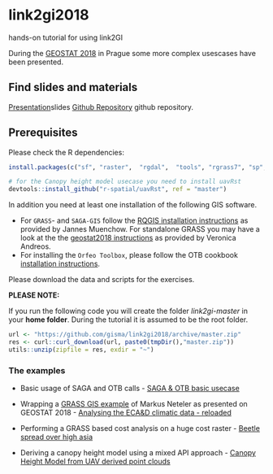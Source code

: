 # link2gi2018
 hands-on tutorial for using link2GI
 
 During the [GEOSTAT 2018](http://opengeohub.org/node/146) in Prague some more complex usescases have been presented.

## Find slides and materials
[Presentation](https://gisma.github.io/link2gi2018/link2gi2018.html#1)slides
[Github Repository](https://github.com/gisma/link2gi2018) github repository.



## Prerequisites
Please check the R dependencies:

```r
install.packages(c("sf", "raster",  "rgdal",  "tools", "rgrass7", "sp", "RSAGA", "link2GI"))

# for the Canopy height model usecase you need to install uavRst
devtools::install_github("r-spatial/uavRst", ref = "master")

```

In addition you need at least one installation of the following GIS software.

- For `GRASS`- and `SAGA-GIS` follow the [RQGIS installation instructions](https://github.com/jannes-m/RQGIS/blob/master/vignettes/install_guide.Rmd) as provided by Jannes Muenchow. For standalone GRASS you may have a look at the the [geostat2018 instructions](https://gitlab.com/veroandreo/grass-gis-geostat-2018) as provided by Veronica Andreos.
- For installing the `Orfeo Toolbox`, please follow the OTB cookbook [installation instructions](https://www.orfeo-toolbox.org/CookBook/Installation.html).

Please download the data and scripts for the exercises.

**PLEASE NOTE:** 

If you run the following code you will create the folder *link2gi-master* in your **home folder**. During the tutorial it is assumed to be the root folder.


```r
url <- "https://github.com/gisma/link2gi2018/archive/master.zip"
res <- curl::curl_download(url, paste0(tmpDir(),"master.zip"))
utils::unzip(zipfile = res, exdir = "~")
```
### The examples

- Basic usage of SAGA and OTB calls - [SAGA & OTB basic usecase](https://github.com/gisma/link2gi2018/blob/master/R/usecases/saga-otb/useCaseSAGA-OTB.R)

- Wrapping a [GRASS GIS example](https://neteler.gitlab.io/grass-gis-analysis/02_grass-gis_ecad_analysis/) of Markus Neteler as presented on GEOSTAT 2018 - [Analysing the ECA&D climatic data - reloaded](https://github.com/gisma/link2gi2018/blob/master/R/usecases/grass/useCaseGRASS-Neteler2018.R)

- Performing a GRASS based cost analysis on a huge cost raster - [Beetle spread over high asia](https://github.com/gisma/link2gi2018/blob/master/R/usecases/cost-analysis/useCaseBeetle.R)

- Deriving a canopy height model using a mixed API approach - [Canopy Height Model from UAV derived point clouds](https://github.com/gisma/link2gi2018/blob/master/R/usecases/uav-pc/useCaseCHM.R)

